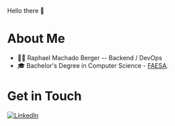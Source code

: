 Hello there 👋

# About Me
- 🧑‍💻 Raphael Machado Berger -- Backend / DevOps
- 🎓 Bachelor's Degree in Computer Science - [FAESA](https://www.faesa.br/).

# Get in Touch
[![LinkedIn](https://img.shields.io/badge/linkedin-%230077B5.svg?style=for-the-badge&logo=linkedin&logoColor=white)](www.linkedin.com/in/raphaelmberger)
